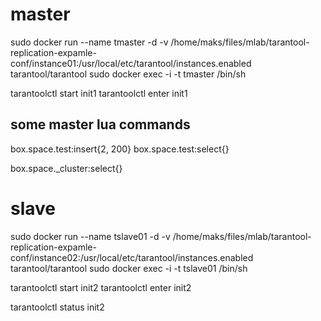 # master
sudo docker run --name tmaster -d -v /home/maks/files/mlab/tarantool-replication-expamle-conf/instance01:/usr/local/etc/tarantool/instances.enabled tarantool/tarantool
sudo docker exec -i -t tmaster /bin/sh

tarantoolctl start init1
tarantoolctl enter init1

## some master lua commands
box.space.test:insert{2, 200}
box.space.test:select{}

box.space._cluster:select{}


# slave
sudo docker run --name tslave01 -d -v /home/maks/files/mlab/tarantool-replication-expamle-conf/instance02:/usr/local/etc/tarantool/instances.enabled tarantool/tarantool
sudo docker exec -i -t tslave01 /bin/sh

tarantoolctl start init2
tarantoolctl enter init2

tarantoolctl status init2